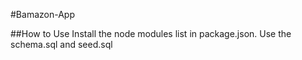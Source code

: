#Bamazon-App

##How to Use
Install the node modules list in package.json.
Use the schema.sql and seed.sql 
